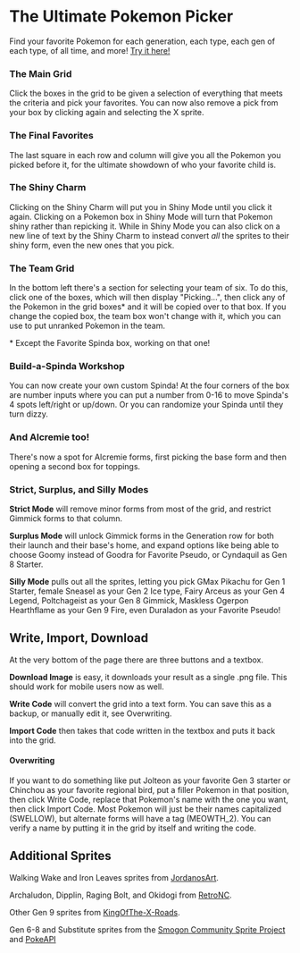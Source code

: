 # The Ultimate Pokemon Picker
Find your favorite Pokemon for each generation, each type, each gen of each type, of all time, and more! [Try it here!](https://cajunavenger.github.io/)

### The Main Grid
Click the boxes in the grid to be given a selection of everything that meets the criteria and pick your favorites. You can now also remove a pick from your box by clicking again and selecting the X sprite.

### The Final Favorites
The last square in each row and column will give you all the Pokemon you picked before it, for the ultimate showdown of who your favorite child is.

### The Shiny Charm
Clicking on the Shiny Charm will put you in Shiny Mode until you click it again. Clicking on a Pokemon box in Shiny Mode will turn that Pokemon shiny rather than repicking it. While in Shiny Mode you can also click on a new line of text by the Shiny Charm to instead convert *all* the sprites to their shiny form, even the new ones that you pick.
### The Team Grid
In the bottom left there's a section for selecting your team of six. To do this, click one of the boxes, which will then display "Picking...", then click any of the Pokemon in the grid boxes* and it will be copied over to that box. If you change the copied box, the team box won't change with it, which you can use to put unranked Pokemon in the team.

\* Except the Favorite Spinda box, working on that one!

### Build-a-Spinda Workshop
You can now create your own custom Spinda! At the four corners of the box are number inputs where you can put a number from 0-16 to move Spinda's 4 spots left/right or up/down. Or you can randomize your Spinda until they turn dizzy.

### And Alcremie too!
There's now a spot for Alcremie forms, first picking the base form and then opening a second box for toppings.

### Strict, Surplus, and Silly Modes
**Strict Mode** will remove minor forms from most of the grid, and restrict Gimmick forms to that column.

**Surplus Mode** will unlock Gimmick forms in the Generation row for both their launch and their base's home, and expand options like being able to choose Goomy instead of Goodra for Favorite Pseudo, or Cyndaquil as Gen 8 Starter.

**Silly Mode** pulls out all the sprites, letting you pick GMax Pikachu for Gen 1 Starter, female Sneasel as your Gen 2 Ice type, Fairy Arceus as your Gen 4 Legend, Poltchageist as your Gen 8 Gimmick, Maskless Ogerpon Hearthflame as your Gen 9 Fire, even Duraladon as your Favorite Pseudo!

## Write, Import, Download
At the very bottom of the page there are three buttons and a textbox.

**Download Image** is easy, it downloads your result as a single .png file. This should work for mobile users now as well.

**Write Code** will convert the grid into a text form. You can save this as a backup, or manually edit it, see Overwriting.

**Import Code** then takes that code written in the textbox and puts it back into the grid.

#### Overwriting
If you want to do something like put Jolteon as your favorite Gen 3 starter or Chinchou as your favorite regional bird, put a filler Pokemon in that position, then click Write Code, replace that Pokemon's name with the one you want, then click Import Code. Most Pokemon will just be their names capitalized (SWELLOW), but alternate forms will have a tag (MEOWTH_2). You can verify a name by putting it in the grid by itself and writing the code.

## Additional Sprites
Walking Wake and Iron Leaves sprites from [JordanosArt](https://twitter.com/JordanosArt).

Archaludon, Dipplin, Raging Bolt, and Okidogi from [RetroNC](https://www.deviantart.com/retronc).

Other Gen 9 sprites from [KingOfThe-X-Roads](https://www.deviantart.com/kingofthe-x-roads).

Gen 6-8 and Substitute sprites from the [Smogon Community Sprite Project](https://docs.google.com/spreadsheets/d/1MCjDktTOOFjLKM5C-RW6SfBQGkjlxDSCZAZDma_ItuA/) and [PokeAPI](https://github.com/PokeAPI/sprites)